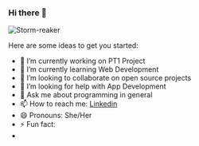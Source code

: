 ### Hi there 👋

<p align="left"> <img src="https://komarev.com/ghpvc/?username=Storm-reaker&label=Views&color=blue&style=plastic" alt="Storm-reaker" /> </p>

Here are some ideas to get you started:

- 🔭 I’m currently working on PT1 Project
- 🌱 I’m currently learning Web Development
- 👯 I’m looking to collaborate on open source projects
- 🤔 I’m looking for help with App Development
- 💬 Ask me about programming in general
- 📫 How to reach me: [Linkedin](https://www.linkedin.com/in/ahila-ramesh-rajamani-a3b487171/)
- 😄 Pronouns: She/Her
- ⚡ Fun fact: 
- 

